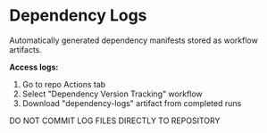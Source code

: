 # Dependency Logs

Automatically generated dependency manifests stored as workflow artifacts.

**Access logs:**
1. Go to repo Actions tab
2. Select "Dependency Version Tracking" workflow
3. Download "dependency-logs" artifact from completed runs

DO NOT COMMIT LOG FILES DIRECTLY TO REPOSITORY
